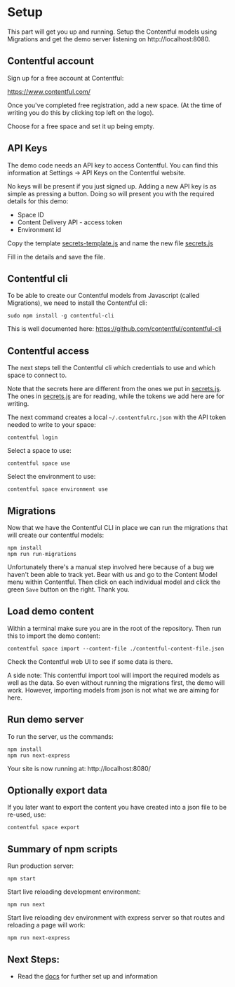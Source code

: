 # Setup

This part will get you up and running. Setup the Contentful models using
Migrations and get the demo server listening on http://localhost:8080.

## Contentful account

Sign up for a free account at Contentful:

https://www.contentful.com/

Once you've completed free registration, add a new space. (At the time of
writing you do this by clicking top left on the logo).

Choose for a free space and set it up being empty.


## API Keys

The demo code needs an API key to access Contentful. You can find this
information at Settings -> API Keys on the Contentful website.

No keys will be present if you just signed up. Adding a new API key is as simple
as pressing a button. Doing so will present you with the required details for
this demo:

- Space ID
- Content Delivery API - access token
- Environment id

Copy the template [secrets-template.js](/src/contentful/secrets-template.js) and
name the new file [secrets.js](/src/contentful/secrets.js)

Fill in the details and save the file.


## Contentful cli

To be able to create our Contentful models from Javascript (called Migrations),
we need to install the Contentful cli:

```
sudo npm install -g contentful-cli
```

This is well documented here: https://github.com/contentful/contentful-cli


## Contentful access

The next steps tell the Contentful cli which credentials to use and which space
to connect to.

Note that the secrets here are different from the ones we put in
[secrets.js](/src/contentful/secrets.js). The ones in
[secrets.js](/src/contentful/secrets.js) are for reading, while the tokens we
add here are for writing.

The next command creates a local `~/.contentfulrc.json` with the API token
needed to write to your space:
```
contentful login
```

Select a space to use:
```
contentful space use
```

Select the environment to use:
```
contentful space environment use
```

## Migrations

Now that we have the Contentful CLI in place we can run the migrations that will
create our contentful models:
```
npm install
npm run run-migrations
```

Unfortunately there's a manual step involved here because of a bug we haven't
been able to track yet. Bear with us and go to the Content Model menu within
Contentful. Then click on each individual model and click the green `Save`
button on the right. Thank you.


## Load demo content

Within a terminal make sure you are in the root of the repository. Then run this
to import the demo content:

```
contentful space import --content-file ./contentful-content-file.json
```

Check the Contentful web UI to see if some data is there.

A side note: This contentful import tool will import the required models as
well as the data. So even without running the migrations first, the demo will work. However,
importing models from json is not what we are aiming for here.


## Run demo server

To run the server, us the commands:

```
npm install
npm run next-express
```

Your site is now running at: http://localhost:8080/


## Optionally export data

If you later want to export the content you have created into a json file to be
re-used, use:

```
contentful space export
```

## Summary of npm scripts

Run production server:
```
npm start
```

Start live reloading development environment:
```
npm run next
```

Start live reloading dev environment with express server so that routes and
reloading a page will work:
```
npm run next-express
```

## Next Steps:

- Read the [docs](./architecture/architecture.md) for further set up and
  information

